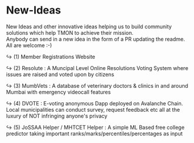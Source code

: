 # New-Ideas
New Ideas and other innovative ideas helping us to build community solutions which help TMON to achieve their mission. <br />
Anybody can send in a new idea in the form of a PR updating the readme. All are welcome :-)

<p>&#8618 (1) Member Registrations Website</p>
<p>&#8618 (2) Resolute : A Muncipal Level Online Resolutions Voting System where issues are raised and voted upon by citizens</p>
<p>&#8618 (3) MumbVets : A database of veterinary doctors & clinics in and around Mumbai with emergency videocall features</p>
<p>&#8618 (4) DVOTE : E-voting anonymous Dapp deployed on Avalanche Chain. Local municipalities can conduct survey, request feedback etc all at the luxury of NOT infringing anyone's privacy</p>
<p>&#8618 (5) JoSSAA Helper / MHTCET Helper : A simple ML Based free college predictor taking important ranks/marks/percentiles/percentages as input</p>

